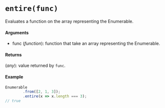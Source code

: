 # `entire(func)`

Evaluates a function on the array representing the Enumerable.

#### Arguments

- func (*function*): function that take an array representing the Enumerable.

#### Returns

(*any*): value returned by `func`.

#### Example

```js
Enumerable
        .from([2, 1, 3]);
        .entire(x => x.length === 3);
// true
```
